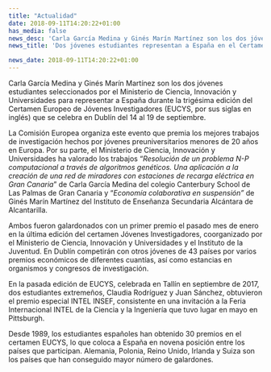 ```yaml
---
title: "Actualidad"
date: 2018-09-11T14:20:22+01:00
has_media: false
news_desc: 'Carla García Medina y Ginés Marín Martínez son los dos jóvenes estudiantes seleccionados por el Ministerio de Ciencia, Innovación y Universidades para representar a España durante la trigésima edición del Certamen Europeo de Jóvenes Investigadores (EUCYS, por sus siglas en inglés) que se celebra en Dublín del 14 al 19 de septiembre.'
news_title: 'Dos jóvenes estudiantes representan a España en el Certamen Europeo de Jóvenes Investigadores'

news_date: 2018-09-11T14:20:22+01:00
---
```

<p>Carla García Medina y Ginés Marín Martínez son los dos jóvenes estudiantes seleccionados por el Ministerio de Ciencia, Innovación y Universidades para representar a España durante la trigésima edición del Certamen Europeo de Jóvenes Investigadores (EUCYS, por sus siglas en inglés) que se celebra en Dublín del 14 al 19 de septiembre.</p>
<p>La Comisión Europea organiza este evento que premia los mejores trabajos de investigación hechos por jóvenes preuniversitarios menores de 20 años en Europa. Por su parte, el Ministerio de Ciencia, Innovación y Universidades ha valorado los trabajos “<em>Resolución de un problema N-P computacional a través de algoritmos genéticos. Una aplicación a la creación de una red de miradores con estaciones de recarga eléctrica en Gran Canaria</em>” de Carla García Medina del colegio Canterbury School de Las Palmas de Gran Canaria y “<em>Economía colaborativa en suspensión”<span>&nbsp;</span></em>de Ginés Marín Martínez del Instituto de Enseñanza Secundaria Alcántara de Alcantarilla.</p>
<p>Ambos fueron galardonados con un primer premio el pasado mes de enero en la última edición del certamen Jóvenes Investigadores, coorganizado por el Ministerio de Ciencia, Innovación y Universidades y el Instituto de la Juventud. En Dublín competirán con otros jóvenes de 43 países por varios premios económicos de diferentes cuantías, así como estancias en organismos y congresos de investigación.</p>
<p>En la pasada edición de EUCYS, celebrada en Tallín en septiembre de 2017, dos estudiantes extremeños, Claudia Rodríguez y Juan Sánchez, obtuvieron el premio especial INTEL INSEF, consistente en una invitación a la Feria Internacional INTEL de la Ciencia y la Ingeniería que tuvo lugar en mayo en Pittsburgh.</p>
<p>Desde 1989, los estudiantes españoles han obtenido 30 premios en el certamen EUCYS, lo que coloca a España en novena posición entre los países que participan. Alemania, Polonia, Reino Unido, Irlanda y Suiza son los países que han conseguido mayor número de galardones.</p>